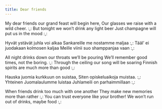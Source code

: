 ```yaml
---
title: Dear friends
---
```


My dear friends our grand feast will begin here,
Our glasses we raise with a wild cheer.
:,: But tonight we won’t drink any light beer
Just champagne will put us in the mood :,:

Hyvät ystävät juhla voi alkaa
Sankareille me nostamme maljaa
:,: Tääl’ ei juodakaan kolmosen kaljaa
Meille viinii suo shamppanjaa vaan :,:

All night drinks down our throats we’ll be
pouring
We’ll remember good times, not the boring.
:,: Through the ceiling our song will be soaring
Finnish spirits are much more than good :,:

Hauska juomia kurkkuun on suistaa,
Siten opiskeluaikoja muistaa.
:,: Yhteinen Juomalaulumme luistaa
Juhlameili on parhaimmillaan :,:

When friends drink too much with one another
They make new memories more than rather
:,: You can trust everyone like your brother!
We won’t run out of drinks, maybe food :,:
